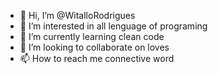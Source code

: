 - 👋 Hi, I’m @WitalloRodrigues
- 👀 I’m interested in all lenguage of programing
- 🌱 I’m currently learning clean code  
- 💞️ I’m looking to collaborate on loves 
- 📫 How to reach me connective word
